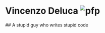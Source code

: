 # Vincenzo Deluca ![pfp](https://avatars.githubusercontent.com/u/69511568?s=96&v=4)
## A stupid guy who writes stupid code

